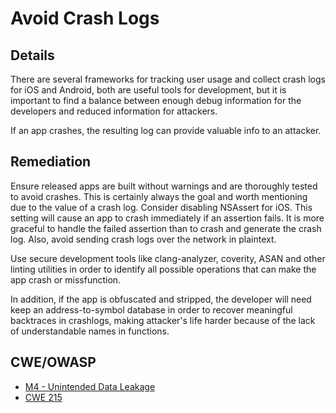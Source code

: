 # Avoid Crash Logs

## Details 

There are several frameworks for tracking user usage and collect crash logs for iOS and Android, both are useful tools for development, but it is important to find a balance between enough debug information for the developers and reduced information for attackers.

If an app crashes, the resulting log can provide valuable info to an attacker.

## Remediation

Ensure released apps are built without warnings and are thoroughly tested to avoid crashes. This is certainly always the goal and worth mentioning due to the value of a crash log. Consider disabling NSAssert for iOS. This setting will cause an app to crash immediately if an assertion fails. It is more graceful to handle the failed assertion than to crash and generate the crash log. Also, avoid sending crash logs over the network in plaintext.

Use secure development tools like clang-analyzer, coverity, ASAN and other linting utilities in order to identify all possible operations that can make the app crash or missfunction.

In addition, if the app is obfuscated and stripped, the developer will need keep an address-to-symbol database in order to recover meaningful backtraces in crashlogs, making attacker's life harder because of the lack of understandable names in functions.

## CWE/OWASP 

 * [M4 - Unintended Data Leakage](https://www.owasp.org/index.php/Mobile_Top_10_2014-M4)
 * [CWE 215](http://cwe.mitre.org/data/definitions/215.html)

